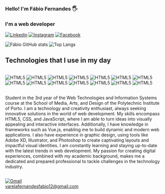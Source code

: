 ### Hello! I'm Fábio Fernandes 🖐️
### I'm a web developer

[![Linkedin](https://img.shields.io/badge/LinkedIn-0077B5?style=for-the-badge&logo=linkedin&logoColor=white)](https://www.linkedin.com/in/f%C3%A1bio-fernandes-b93023284/)
[![Instagram](https://img.shields.io/badge/Instagram-E4405F?style=for-the-badge&logo=instagram&logoColor=white)](https://www.instagram.com/juhfernandes52/)
[![Facebook](https://img.shields.io/badge/Facebook-1877F2?style=for-the-badge&logo=facebook&logoColor=white)](https://www.facebook.com/profile.php?id=100057508932452)

![Fábio GitHub stats](https://github-readme-stats.vercel.app/api?username=fabiofernandes2002&show_icons=true&theme=tokyonight)
![Top Langs](https://github-readme-stats.vercel.app/api/top-langs/?username=anuraghazra&layout=compact)

## Technologies that I use in my day
<div style= "display: inline_block"><br/>
    <img align= "centerr" alt="HTML5" src="https://img.shields.io/badge/HTML5-E34F26?style=for-the-badge&logo=html5&logoColor=white" ></img>
    <img align= "centerr" alt="HTML5" src="https://img.shields.io/badge/CSS3-1572B6?style=for-the-badge&logo=css3&logoColor=white" ></img>
    <img align= "centerr" alt="HTML5" src="https://img.shields.io/badge/JavaScript-323330?style=for-the-badge&logo=javascript&logoColor=F7DF1E" ></img>
    <img align= "centerr" alt="HTML5" src="https://img.shields.io/badge/Python-14354C?style=for-the-badge&logo=python&logoColor=white" ></img>
    <img align= "centerr" alt="HTML5" src="https://img.shields.io/badge/Vue.js-35495E?style=for-the-badge&logo=vue.js&logoColor=4FC08D" ></img>
    <img align= "centerr" alt="HTML5" src="https://img.shields.io/badge/Bootstrap-563D7C?style=for-the-badge&logo=bootstrap&logoColor=white" ></img>
    <img align= "centerr" alt="HTML5" src="https://img.shields.io/badge/MySQL-00000F?style=for-the-badge&logo=mysql&logoColor=white" ></img>
    <img align= "centerr" alt="HTML5" src="https://img.shields.io/badge/MongoDB-4EA94B?style=for-the-badge&logo=mongodb&logoColor=white" ></img>
    <img align= "centerr" alt="HTML5" src="https://img.shields.io/badge/sequelize-323330?style=for-the-badge&logo=sequelize&logoColor=blue" ></img>
    <img align= "centerr" alt="HTML5" src="https://img.shields.io/badge/json%20web%20tokens-323330?style=for-the-badge&logo=json-web-tokens&logoColor=pink" ></img>
    <img align= "centerr" alt="HTML5" src="https://img.shields.io/badge/Node.js-43853D?style=for-the-badge&logo=node.js&logoColor=white" ></img>
    <img align= "centerr" alt="HTML5" src="https://img.shields.io/badge/React-20232A?style=for-the-badge&logo=react&logoColor=61DAFB" ></img>
    <img align= "centerr" alt="HTML5" src="https://img.shields.io/badge/React_Native-20232A?style=for-the-badge&logo=react&logoColor=61DAFB" ></img>
    <img align= "centerr" alt="HTML5" src="https://img.shields.io/badge/Figma-F24E1E?style=for-the-badge&logo=figma&logoColor=white" ></img>
</div><br/>

Student in the 3rd year of the Web Technologies and Information Systems course at the School of Media, Arts, and Design of the Polytechnic Institute of Porto. I am a technology and creativity enthusiast, always seeking innovative solutions in the world of web development. My skills encompass HTML5, CSS, and JavaScript, where I am able to turn ideas into visually appealing and interactive interfaces. Additionally, I have knowledge in frameworks such as Vue.js, enabling me to build dynamic and modern web applications. I also have experience in graphic design, using tools like Adobe XD, Illustrator, and Photoshop to create captivating layouts and impactful visual identities. I am constantly learning and staying up-to-date with the latest trends in web development. My passion for creating digital experiences, combined with my academic background, makes me a dedicated and prepared professional to tackle challenges in the technology industry.

##
[![Gmail](https://img.shields.io/badge/Gmail-D14836?style=for-the-badge&logo=gmail&logoColor=white)]()<br/>
<a href="mailto:varelafernandesfabio12@gmail.com">varelafernandesfabio12@gmail.com</a>

